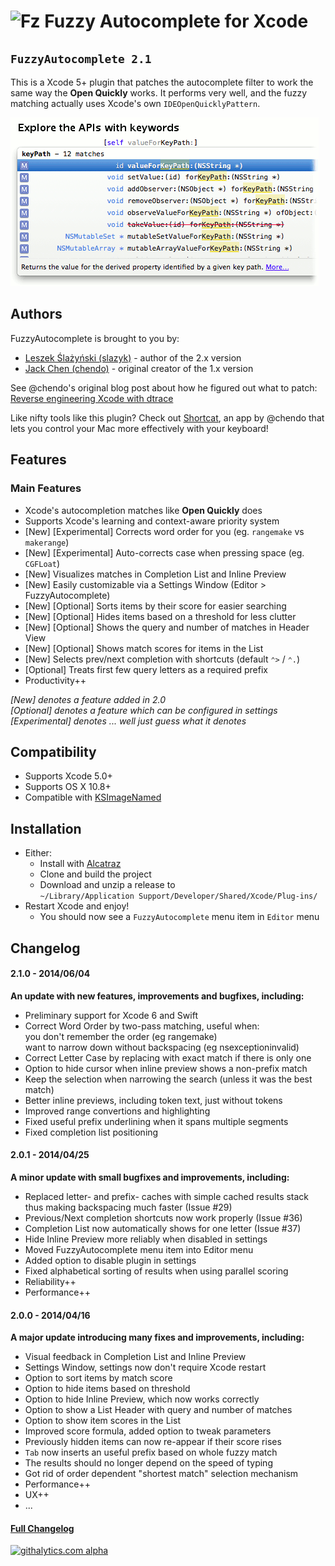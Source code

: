 # ![Fz](https://avatars3.githubusercontent.com/u/7301270?s=25) Fuzzy Autocomplete for Xcode

## `FuzzyAutocomplete 2.1` 
 
This is a Xcode 5+ plugin that patches the autocomplete filter to work the same way the **Open Quickly** works. It performs very well, and the fuzzy matching actually uses Xcode's own `IDEOpenQuicklyPattern`.

![Demo](demo.gif)

## Authors
FuzzyAutocomplete is brought to you by:

* [Leszek Ślażyński (slazyk)](http://github.com/slazyk) - author of the 2.x version
* [Jack Chen (chendo)](http://github.com/chendo) - original creator of the 1.x version

See @chendo's original blog post about how he figured out what to patch: [Reverse engineering Xcode with dtrace](http://chen.do/blog/2013/10/22/reverse-engineering-xcode-with-dtrace/?utm_source=github&utm_campaign=fuzzyautocomplete)

Like nifty tools like this plugin? Check out [Shortcat](https://shortcatapp.com/?utm_source=github&utm_campaign=fuzzyautocomplete), an app by @chendo that lets you control your Mac more effectively with your keyboard!

## Features

### Main Features

* Xcode's autocompletion matches like **Open Quickly** does
* Supports Xcode's learning and context-aware priority system
* [New] [Experimental] Corrects word order for you (eg. `rangemake` vs `makerange`)
* [New] [Experimental] Auto-corrects case when pressing space (eg. `CGFLoat`)
* [New] Visualizes matches in Completion List and Inline Preview
* [New] Easily customizable via a Settings Window (Editor > FuzzyAutocomplete)
* [New] [Optional] Sorts items by their score for easier searching
* [New] [Optional] Hides items based on a threshold for less clutter
* [New] [Optional] Shows the query and number of matches in Header View
* [New] [Optional] Shows match scores for items in the List
* [New] Selects prev/next completion with shortcuts (default `⌃>` / `⌃.`) 
* [Optional] Treats first few query letters as a required prefix
* Productivity++
  
*[New] denotes a feature added in 2.0*  
*[Optional] denotes a feature which can be configured in settings*  
*[Experimental] denotes ... well just guess what it denotes*

## Compatibility
* Supports Xcode 5.0+
* Supports OS X 10.8+
* Compatible with [KSImageNamed](https://github.com/ksuther/KSImageNamed-Xcode)

## Installation

* Either:
  * Install with [Alcatraz](http://alcatraz.io/)
  * Clone and build the project
  * Download and unzip a release to  
  `~/Library/Application Support/Developer/Shared/Xcode/Plug-ins/`
* Restart Xcode and enjoy!  
  * You should now see a `FuzzyAutocomplete` menu item in `Editor` menu

## Changelog

#### 2.1.0 - 2014/06/04
**An update with new features, improvements and bugfixes, including:**

* Preliminary support for Xcode 6 and Swift
* Correct Word Order by two-pass matching, useful when:  
  you don't remember the order (eg rangemake)  
  want to narrow down without backspacing (eg nsexceptioninvalid)
* Correct Letter Case by replacing with exact match if there is only one
* Option to hide cursor when inline preview shows a non-prefix match
* Keep the selection when narrowing the search (unless it was the best match)
* Better inline previews, including token text, just without tokens
* Improved range convertions and highlighting
* Fixed useful prefix underlining when it spans multiple segments
* Fixed completion list positioning

#### 2.0.1 - 2014/04/25
**A minor update with small bugfixes and improvements, including:**

* Replaced letter- and prefix- caches with simple cached results stack  
  thus making backspacing much faster (Issue #29)
* Previous/Next completion shortcuts now work properly (Issue #36)
* Completion List now automatically shows for one letter (Issue #37)
* Hide Inline Preview more reliably when disabled in settings
* Moved FuzzyAutocomplete menu item into Editor menu
* Added option to disable plugin in settings
* Fixed alphabetical sorting of results when using parallel scoring
* Reliability++
* Performance++

#### 2.0.0 - 2014/04/16
**A major update introducing many fixes and improvements, including:**

* Visual feedback in Completion List and Inline Preview
* Settings Window, settings now don't require Xcode restart
* Option to sort items by match score
* Option to hide items based on threshold
* Option to hide Inline Preview, which now works correctly
* Option to show a List Header with query and number of matches
* Option to show item scores in the List
* Improved score formula, added option to tweak parameters
* Previously hidden items can now re-appear if their score rises
* `Tab` now inserts an useful prefix based on whole fuzzy match
* The results should no longer depend on the speed of typing
* Got rid of order dependent "shortest match" selection mechanism
* Performance++
* UX++
* ...

#### [Full Changelog](CHANGELOG.md)

[![githalytics.com alpha](https://cruel-carlota.pagodabox.com/2803367345737409176241eb9cc3f903 "githalytics.com")](http://githalytics.com/chendo/fuzzyautocompleteplugin)
